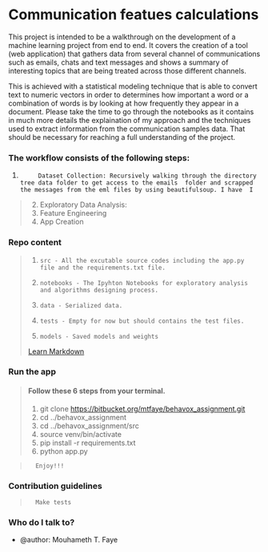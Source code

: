# Communication featues calculations #

This project is intended to be a walkthrough on the development of a machine learning project from end to end. It covers the creation of a tool (web application) that gathers data from several channel of communications such as emails, chats and text messages and shows a summary of interesting topics that are being treated across those different channels.

This is achieved with a statistical modeling technique that is able to convert text to numeric vectors in order to determines how important a word or a combination of words is by looking at how frequently they appear in a document. Please take the time to go through the notebooks as it contains in much more details the explaination of my approach and the techniques used to extract information from the communication samples data. That should be necessary for reaching a full understanding of the project.


### The workflow consists of the following steps:

1. 			Dataset Collection: Recursively walking through the directory tree data folder to get access to the emails  folder and scrapped the messages from the eml files by using beautifulsoup. I have  I  
> 2. Exploratory Data Analysis: 
> 3. Feature Engineering
> 4. App Creation 



### Repo content ###

> 1.	 src - All the excutable source codes including the app.py file and the requirements.txt file.
> 2.	 notebooks - The Ipyhton Notebooks for exploratory analysis and algorithms designing process.
> 3.	 data - Serialized data.
> 4.	 tests - Empty for now but should contains the test files.
> 5.	 models - Saved models and weights
> [Learn Markdown](https://bitbucket.org/tutorials/markdowndemo)


### Run the app ###

> #### Follow these 6 steps from your terminal.
> 
> 1.  	git clone https://bitbucket.org/mtfaye/behavox_assignment.git
> 2.  	cd ../behavox_assignment
> 3.  	cd ../behavox_assignment/src
> 4.  	source venv/bin/activate
> 5.  	pip install -r requirements.txt
> 6.  	python app.py 

>	    Enjoy!!!


### Contribution guidelines ###

>  		Make tests


### Who do I talk to? ###

* @author: Mouhameth T. Faye